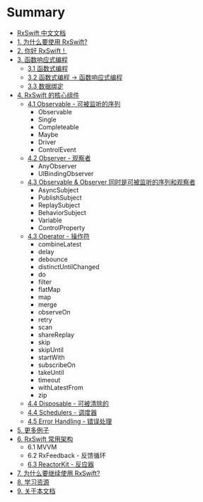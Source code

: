 # Summary

* [RxSwift 中文文档](README.md)
* [1. 为什么要使用 RxSwift?](content/why_rxswift.md)
* [2. 你好 RxSwift！](content/first_app.md)
* [3. 函数响应式编程](content/think_reactive.md)
  * [3.1 函数式编程](content/think_reactive/funtional_programming.md)
  * [3.2 函数式编程 -> 函数响应式编程](content/think_reactive/functional_reactive_progaramming.md)
  * [3.3 数据绑定](content/think_reactive/data_binding.md)
* [4. RxSwift 的核心组件](content/rxswift_core.md)
  * [4.1 Observable - 可被监听的序列](content/rxswift_core/observable.md)
    * Observable
    * Single
    * Completeable
    * Maybe
    * Driver
    * ControlEvent
  * [4.2 Observer - 观察者](content/rxswift_core/observer.md)  
    * AnyObserver
    * UIBindingObserver
  * [4.3 Observable & Observer 同时是可被监听的序列和观察者](content/rxswift_core/observable_and_observer.md)
    * AsyncSubject
    * PublishSubject
    * ReplaySubject
    * BehaviorSubject
    * Variable
    * ControlProperty
  * [4.3 Operator - 操作符](content/rxswift_core/operator.md)
    * combineLatest
    * delay
    * debounce
    * distinctUntilChanged
    * do
    * filter
    * flatMap
    * map
    * merge
    * observeOn
    * retry
    * scan
    * shareReplay
    * skip
    * skipUntil
    * startWith
    * subscribeOn
    * takeUntil
    * timeout
    * withLatestFrom
    * zip
  * [4.4 Disposable - 可被清除的](content/rxswift_core/disposable.md)
  * [4.4 Schedulers - 调度器](content/rxswift_core/schedulers.md)
  * [4.5 Error Handling - 错误处理](content/rxswift_core/error_handling.md)
* [5. 更多例子](content/more_demo.md)
* [6. RxSwift 常用架构](content/architecture.md)
  * 6.1 MVVM
  * 6.2 RxFeedback - 反馈循环
  * [6.3 ReactorKit - 反应器](content/architecture/reactorkit.md)
* [7. 为什么要继续使用 RxSwift?](content/why_rxswift_again.md)
* [8. 学习资源](content/resource.md)
* [9. 关于本文档](content/about.md)
